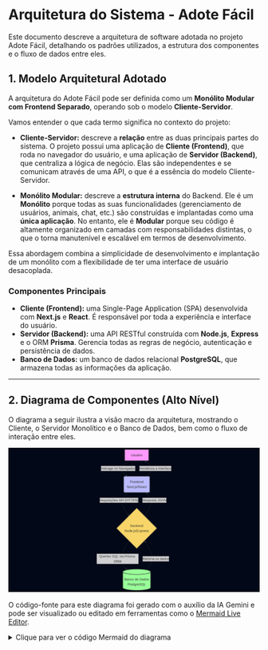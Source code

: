 # Arquitetura do Sistema - Adote Fácil

Este documento descreve a arquitetura de software adotada no projeto Adote Fácil, detalhando os padrões utilizados, a estrutura dos componentes e o fluxo de dados entre eles.

## 1. Modelo Arquitetural Adotado

A arquitetura do Adote Fácil pode ser definida como um **Monólito Modular com Frontend Separado**, operando sob o modelo **Cliente-Servidor**.

Vamos entender o que cada termo significa no contexto do projeto:

* **Cliente-Servidor:** descreve a **relação** entre as duas principais partes do sistema. O projeto possui uma aplicação de **Cliente (Frontend)**, que roda no navegador do usuário, e uma aplicação de **Servidor (Backend)**, que centraliza a lógica de negócio. Elas são independentes e se comunicam através de uma API, o que é a essência do modelo Cliente-Servidor.

* **Monólito Modular:** descreve a **estrutura interna** do Backend. Ele é um **Monólito** porque todas as suas funcionalidades (gerenciamento de usuários, animais, chat, etc.) são construídas e implantadas como uma **única aplicação**. No entanto, ele é **Modular** porque seu código é altamente organizado em camadas com responsabilidades distintas, o que o torna manutenível e escalável em termos de desenvolvimento.

Essa abordagem combina a simplicidade de desenvolvimento e implantação de um monólito com a flexibilidade de ter uma interface de usuário desacoplada.

### Componentes Principais

* **Cliente (Frontend):** uma Single-Page Application (SPA) desenvolvida com **Next.js** e **React**. É responsável por toda a experiência e interface do usuário.
* **Servidor (Backend):** uma API RESTful construída com **Node.js**, **Express** e o ORM **Prisma**. Gerencia todas as regras de negócio, autenticação e persistência de dados.
* **Banco de Dados:** um banco de dados relacional **PostgreSQL**, que armazena todas as informações da aplicação.

---

## 2. Diagrama de Componentes (Alto Nível)

O diagrama a seguir ilustra a visão macro da arquitetura, mostrando o Cliente, o Servidor Monolítico e o Banco de Dados, bem como o fluxo de interação entre eles.

![Diagrama de Alto Nível da Arquitetura](images/mermaid-diagram-2025-07-15-132319.png)

O código-fonte para este diagrama foi gerado com o auxílio da IA Gemini e pode ser visualizado ou editado em ferramentas como o [Mermaid Live Editor](https://mermaid.live).

<details>
<summary>Clique para ver o código Mermaid do diagrama</summary>

```
%% Diagrama de Alto Nível - Adote Fácil
graph TD;
    style A fill:#f9f,stroke:#333,stroke-width:2px
    style B fill:#bbf,stroke:#333,stroke-width:2px
    style C fill:#f8d568,stroke:#333,stroke-width:2px
    style D fill:#9f9,stroke:#333,stroke-width:2px

    A[Usuário] -->|"Interage no Navegador"| B(Frontend <br> Next.js/React);
    B -->|"Requisições API (HTTPS)"| C{Backend <br> Node.js/Express};
    C -->|"Queries SQL via Prisma ORM"| D[(Banco de Dados <br> PostgreSQL)];
    D -->|"Retorna os dados"| C;
    C -->|"Resposta JSON"| B;
    B -->|"Renderiza a Interface"| A;
```
</details>
